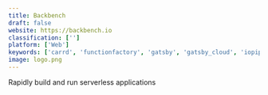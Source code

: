 ```yaml
---
title: Backbench
draft: false 
website: https://backbench.io
classification: ['']
platform: ['Web']
keywords: ['carrd', 'functionfactory', 'gatsby', 'gatsby_cloud', 'iopipe', 'immediately', 'lnky.in', 'micronaut_framework', 'my_static_page', 'node.js_on_app_engine', 'now', 'peer5', 'querydsl', 'react_native_desktop', 'serverless_1.37', 'serverless_components', 'serverless_status', 'static_pages', 'tabler', 'tortoisegit', 'workspacepro']
image: logo.png
---
```

Rapidly build and run serverless applications